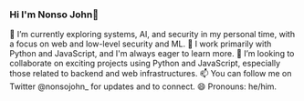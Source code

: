 ### Hi I'm Nonso John👋

🔭 I’m currently exploring systems, AI, and security in my personal time, with a focus on web and low-level security and ML.
🌱 I work primarily with Python and JavaScript, and I'm always eager to learn more.
👯 I’m looking to collaborate on exciting projects using Python and JavaScript, especially those related to backend and web infrastructures.
📫 You can follow me on Twitter @nonsojohn_ for updates and to connect.
😄 Pronouns: he/him. 
